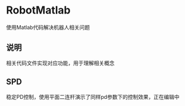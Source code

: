 # RobotMatlab
 使用Matlab代码解决机器人相关问题


## 说明
相关代码文件实现对应功能，用于理解相关概念


## SPD
稳定PD控制，使用平面二连杆演示了同样pd参数下的控制效果，正在编辑中